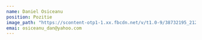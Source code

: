 ```yaml
---
name: Daniel Osiceanu
position: Pozitie
image_path: "https://scontent-otp1-1.xx.fbcdn.net/v/t1.0-9/38732195_2121353078080938_2707492794364067840_n.jpg?_nc_cat=104&oh=0346a12d96c200c39635164fd957ca42&oe=5C5EEAED"
emai: osiceanu_dan@yahoo.com
---
```

